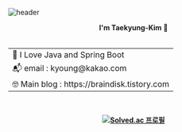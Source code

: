 ![header](https://capsule-render.vercel.app/api?type=waving&color=timeGradient&height=280&text=We!come&animation=fadeIn)
<div align="center">

<b>I'm Taekyung-Kim<b> 👋<br><br>

<table>
    <tr>
        <td>🌱 I Love Java and Spring Boot</td>           
    </tr>
    <tr>
        <td>📬 email : kyoung@kakao.com<br></td>           
    </tr>
    <tr>
        <td>🤓 Main blog : https://braindisk.tistory.com</td>           
    </tr>
</table>

<br>

[![Solved.ac 프로필](http://mazassumnida.wtf/api/v2/generate_badge?boj=seaworld0125)](https://solved.ac/profile/seaworld0125)
    
</div>
